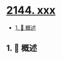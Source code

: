 # [2144. xxx](https://github.com/Tdahuyou/TNotes.leetcode/tree/main/notes/2144.%20xxx)

<!-- region:toc -->

- [1. 📝 概述](#1--概述)

<!-- endregion:toc -->

## 1. 📝 概述
